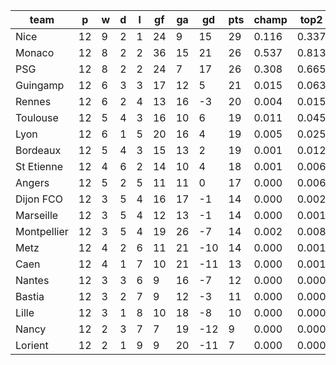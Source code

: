 |    team     | p  | w | d | l | gf | ga | gd  | pts | champ | top2  | top3  | top4  |  5-7  | bot4  | bot3  | bot2  |
|-------------|----|---|---|---|----|----|-----|-----|-------|-------|-------|-------|-------|-------|-------|-------|
| Nice        | 12 | 9 | 2 | 1 | 24 |  9 |  15 |  29 | 0.116 | 0.337 | 0.631 | 0.782 | 0.168 | 0.000 | 0.000 | 0.000|
| Monaco      | 12 | 8 | 2 | 2 | 36 | 15 |  21 |  26 | 0.537 | 0.813 | 0.927 | 0.968 | 0.029 | 0.000 | 0.000 | 0.000|
| PSG         | 12 | 8 | 2 | 2 | 24 |  7 |  17 |  26 | 0.308 | 0.665 | 0.849 | 0.921 | 0.067 | 0.000 | 0.000 | 0.000|
| Guingamp    | 12 | 6 | 3 | 3 | 17 | 12 |   5 |  21 | 0.015 | 0.063 | 0.167 | 0.329 | 0.358 | 0.009 | 0.004 | 0.002|
| Rennes      | 12 | 6 | 2 | 4 | 13 | 16 |  -3 |  20 | 0.004 | 0.015 | 0.055 | 0.135 | 0.288 | 0.042 | 0.020 | 0.008|
| Toulouse    | 12 | 5 | 4 | 3 | 16 | 10 |   6 |  19 | 0.011 | 0.045 | 0.130 | 0.269 | 0.358 | 0.014 | 0.007 | 0.003|
| Lyon        | 12 | 6 | 1 | 5 | 20 | 16 |   4 |  19 | 0.005 | 0.025 | 0.081 | 0.175 | 0.324 | 0.022 | 0.010 | 0.005|
| Bordeaux    | 12 | 5 | 4 | 3 | 15 | 13 |   2 |  19 | 0.001 | 0.012 | 0.047 | 0.108 | 0.258 | 0.050 | 0.027 | 0.013|
| St Etienne  | 12 | 4 | 6 | 2 | 14 | 10 |   4 |  18 | 0.001 | 0.006 | 0.028 | 0.074 | 0.222 | 0.078 | 0.046 | 0.021|
| Angers      | 12 | 5 | 2 | 5 | 11 | 11 |   0 |  17 | 0.000 | 0.006 | 0.024 | 0.063 | 0.204 | 0.090 | 0.053 | 0.027|
| Dijon FCO   | 12 | 3 | 5 | 4 | 16 | 17 |  -1 |  14 | 0.000 | 0.002 | 0.011 | 0.030 | 0.131 | 0.161 | 0.103 | 0.056|
| Marseille   | 12 | 3 | 5 | 4 | 12 | 13 |  -1 |  14 | 0.000 | 0.001 | 0.007 | 0.025 | 0.119 | 0.175 | 0.116 | 0.062|
| Montpellier | 12 | 3 | 5 | 4 | 19 | 26 |  -7 |  14 | 0.002 | 0.008 | 0.033 | 0.082 | 0.220 | 0.087 | 0.050 | 0.024|
| Metz        | 12 | 4 | 2 | 6 | 11 | 21 | -10 |  14 | 0.000 | 0.001 | 0.004 | 0.016 | 0.076 | 0.267 | 0.184 | 0.107|
| Caen        | 12 | 4 | 1 | 7 | 10 | 21 | -11 |  13 | 0.000 | 0.001 | 0.003 | 0.010 | 0.064 | 0.304 | 0.215 | 0.125|
| Nantes      | 12 | 3 | 3 | 6 |  9 | 16 |  -7 |  12 | 0.000 | 0.000 | 0.002 | 0.005 | 0.038 | 0.422 | 0.318 | 0.207|
| Bastia      | 12 | 3 | 2 | 7 |  9 | 12 |  -3 |  11 | 0.000 | 0.000 | 0.001 | 0.003 | 0.027 | 0.465 | 0.354 | 0.233|
| Lille       | 12 | 3 | 1 | 8 | 10 | 18 |  -8 |  10 | 0.000 | 0.000 | 0.001 | 0.004 | 0.031 | 0.482 | 0.365 | 0.249|
| Nancy       | 12 | 2 | 3 | 7 |  7 | 19 | -12 |   9 | 0.000 | 0.000 | 0.000 | 0.001 | 0.014 | 0.615 | 0.508 | 0.374|
| Lorient     | 12 | 2 | 1 | 9 |  9 | 20 | -11 |   7 | 0.000 | 0.000 | 0.000 | 0.000 | 0.007 | 0.717 | 0.619 | 0.486|
